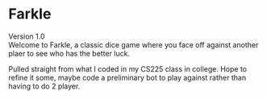 # Farkle
Version 1.0  
Welcome to Farkle, a classic dice game where you face off against another plaer to see who has the better luck.

Pulled straight from what I coded in my CS225 class in college. 
Hope to refine it some, maybe code a preliminary bot to play against rather than having to do 2 player.
